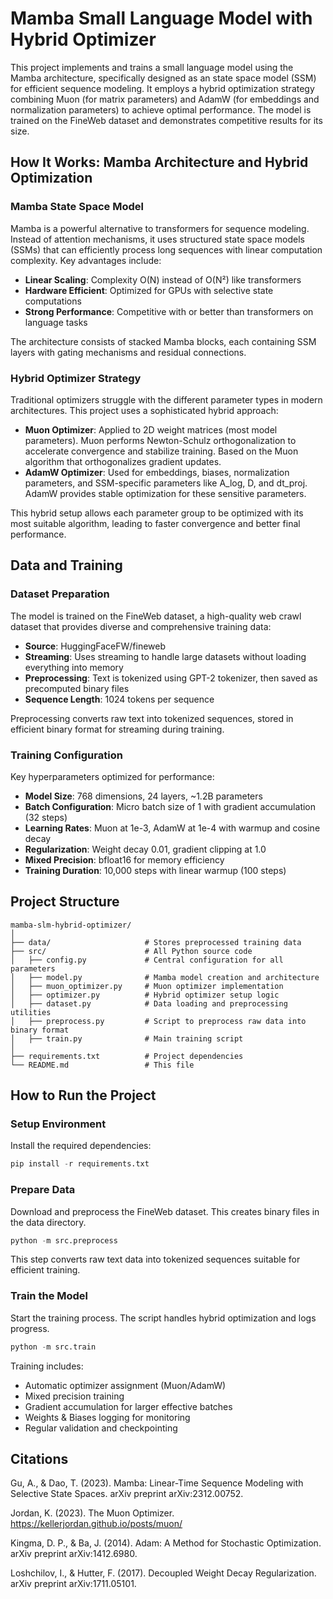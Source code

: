# Mamba Small Language Model with Hybrid Optimizer

This project implements and trains a small language model using the Mamba architecture, specifically designed as an state space model (SSM) for efficient sequence modeling. It employs a hybrid optimization strategy combining Muon (for matrix parameters) and AdamW (for embeddings and normalization parameters) to achieve optimal performance. The model is trained on the FineWeb dataset and demonstrates competitive results for its size.

## How It Works: Mamba Architecture and Hybrid Optimization

### Mamba State Space Model
Mamba is a powerful alternative to transformers for sequence modeling. Instead of attention mechanisms, it uses structured state space models (SSMs) that can efficiently process long sequences with linear computation complexity. Key advantages include:

- **Linear Scaling**: Complexity O(N) instead of O(N²) like transformers
- **Hardware Efficient**: Optimized for GPUs with selective state computations
- **Strong Performance**: Competitive with or better than transformers on language tasks

The architecture consists of stacked Mamba blocks, each containing SSM layers with gating mechanisms and residual connections.

### Hybrid Optimizer Strategy
Traditional optimizers struggle with the different parameter types in modern architectures. This project uses a sophisticated hybrid approach:

- **Muon Optimizer**: Applied to 2D weight matrices (most model parameters). Muon performs Newton-Schulz orthogonalization to accelerate convergence and stabilize training. Based on the Muon algorithm that orthogonalizes gradient updates.
- **AdamW Optimizer**: Used for embeddings, biases, normalization parameters, and SSM-specific parameters like A_log, D, and dt_proj. AdamW provides stable optimization for these sensitive parameters.

This hybrid setup allows each parameter group to be optimized with its most suitable algorithm, leading to faster convergence and better final performance.

## Data and Training

### Dataset Preparation
The model is trained on the FineWeb dataset, a high-quality web crawl dataset that provides diverse and comprehensive training data:

- **Source**: HuggingFaceFW/fineweb
- **Streaming**: Uses streaming to handle large datasets without loading everything into memory
- **Preprocessing**: Text is tokenized using GPT-2 tokenizer, then saved as precomputed binary files
- **Sequence Length**: 1024 tokens per sequence

Preprocessing converts raw text into tokenized sequences, stored in efficient binary format for streaming during training.

### Training Configuration
Key hyperparameters optimized for performance:

- **Model Size**: 768 dimensions, 24 layers, ~1.2B parameters
- **Batch Configuration**: Micro batch size of 1 with gradient accumulation (32 steps)
- **Learning Rates**: Muon at 1e-3, AdamW at 1e-4 with warmup and cosine decay
- **Regularization**: Weight decay 0.01, gradient clipping at 1.0
- **Mixed Precision**: bfloat16 for memory efficiency
- **Training Duration**: 10,000 steps with linear warmup (100 steps)

## Project Structure
```
mamba-slm-hybrid-optimizer/
│
├── data/                     # Stores preprocessed training data
├── src/                      # All Python source code
│   ├── config.py             # Central configuration for all parameters
│   ├── model.py              # Mamba model creation and architecture
│   ├── muon_optimizer.py     # Muon optimizer implementation
│   ├── optimizer.py          # Hybrid optimizer setup logic
│   ├── dataset.py            # Data loading and preprocessing utilities
│   ├── preprocess.py         # Script to preprocess raw data into binary format
│   ├── train.py              # Main training script
│
├── requirements.txt          # Project dependencies
└── README.md                 # This file
```

## How to Run the Project

### Setup Environment
Install the required dependencies:

```python
pip install -r requirements.txt
```

### Prepare Data
Download and preprocess the FineWeb dataset. This creates binary files in the data directory.

```python
python -m src.preprocess
```

This step converts raw text data into tokenized sequences suitable for efficient training.

### Train the Model
Start the training process. The script handles hybrid optimization and logs progress.

```python
python -m src.train
```

Training includes:
- Automatic optimizer assignment (Muon/AdamW)
- Mixed precision training
- Gradient accumulation for larger effective batches
- Weights & Biases logging for monitoring
- Regular validation and checkpointing



## Citations

Gu, A., & Dao, T. (2023). Mamba: Linear-Time Sequence Modeling with Selective State Spaces. arXiv preprint arXiv:2312.00752.

Jordan, K. (2023). The Muon Optimizer. https://kellerjordan.github.io/posts/muon/

Kingma, D. P., & Ba, J. (2014). Adam: A Method for Stochastic Optimization. arXiv preprint arXiv:1412.6980.

Loshchilov, I., & Hutter, F. (2017). Decoupled Weight Decay Regularization. arXiv preprint arXiv:1711.05101.
